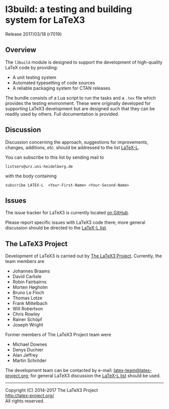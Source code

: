 l3build: a testing and building system for LaTeX3
=================================================

Release 2017/03/18 (r7019)

Overview
--------

The `l3build` module is designed to support the development of
high-quality LaTeX code by providing:
* A unit testing system
* Automated typesetting of code sources
* A reliable packaging system for CTAN releases

The bundle consists of a Lua script to run the tasks and a
`.tex` file which provides the testing environment. These were
originally developed for supporting LaTeX3 development but
are designed such that they can be readily used by others. Full
documentation is provided.

Discussion
----------

Discussion concerning the approach, suggestions for improvements,
changes, additions, _etc._ should be addressed to the list
[LaTeX-L](http://news.gmane.org/group/gmane.comp.tex.latex.latex3).

You can subscribe to this list by sending mail to

    listserv@urz.uni-heidelberg.de

with the body containing

    subscribe LATEX-L  <Your-First-Name> <Your-Second-Name>

Issues
------

The issue tracker for LaTeX3 is currently located
[on GitHub](https://github.com/latex3/latex3/issues).

Please report specific issues with LaTeX3 code there; more general
discussion should be directed to the [LaTeX-L list](#Discussion).

The LaTeX3 Project
------------------

Development of LaTeX3 is carried out by
[The LaTeX3 Project](http://www.latex-project.org/latex3.html). Currently,
the team members are

* Johannes Braams
* David Carlisle
* Robin Fairbairns
* Morten Høgholm
* Bruno Le Floch
* Thomas Lotze
* Frank Mittelbach
* Will Robertson
* Chris Rowley
* Rainer Schöpf
* Joseph Wright

Former members of The LaTeX3 Project team were

* Michael Downes
* Denys Duchier
* Alan Jeffrey
* Martin Schröder

The development team can be contacted
by e-mail: <latex-team@latex-project.org>; for general LaTeX3 discussion
the [LaTeX-L list](#Discussion) should be used.

-----

<p>Copyright (C) 2014-2017 The LaTeX3 Project <br />
<a href="http://latex-project.org/">http://latex-project.org/</a> <br />
All rights reserved.</p>
